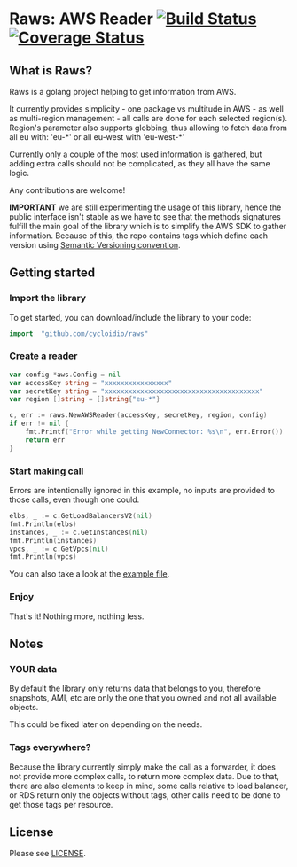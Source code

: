 # Raws: AWS Reader [![Build Status](https://travis-ci.org/cycloidio/raws.svg?branch=master)](https://travis-ci.org/cycloidio/raws) [![Coverage Status](https://coveralls.io/repos/github/cycloidio/raws/badge.svg)](https://coveralls.io/github/cycloidio/raws)

## What is Raws?

Raws is a golang project helping to get information from AWS.

It currently provides simplicity - one package vs multitude in AWS - as well as multi-region management - all calls are done for each selected region(s).
Region's parameter also supports globbing, thus allowing to fetch data from all eu with: 'eu-\*' or all eu-west with 'eu-west-\*'

Currently only a couple of the most used information is gathered, but adding extra calls should not be complicated, as they all have the same logic.

Any contributions are welcome!

**IMPORTANT** we are still experimenting the usage of this library, hence the public interface isn't stable as we have to see that the methods signatures fulfill the main goal of the library which is to simplify the AWS SDK to gather information. Because of this, the repo contains tags which define each version using [Semantic Versioning convention](https://semver.org/).

## Getting started

### Import the library
To get started, you can download/include the library to your code:
```go
import 	"github.com/cycloidio/raws"
```

### Create a reader
```go
var config *aws.Config = nil
var accessKey string = "xxxxxxxxxxxxxxxx"
var secretKey string = "xxxxxxxxxxxxxxxxxxxxxxxxxxxxxxxxxxxxxxx"
var region []string = []string{"eu-*"}

c, err := raws.NewAWSReader(accessKey, secretKey, region, config)
if err != nil {
	fmt.Printf("Error while getting NewConnector: %s\n", err.Error())
	return err
}
```

### Start making call

Errors are intentionally ignored in this example, no inputs are provided to those calls, even though one could.

```go
elbs, _ := c.GetLoadBalancersV2(nil)
fmt.Println(elbs)
instances, _ := c.GetInstances(nil)
fmt.Println(instances)
vpcs, _ := c.GetVpcs(nil)
fmt.Println(vpcs)
```

You can also take a look at the [example file](example/main.go).

### Enjoy
That's it! Nothing more, nothing less.

## Notes

### YOUR data
By default the library only returns data that belongs to you, therefore snapshots, AMI, etc are only the one that you owned and not all available objects.

This could be fixed later on depending on the needs.

### Tags everywhere?
Because the library currently simply make the call as a forwarder, it does not provide more complex calls, to return more complex data. Due to that, there are also elements to keep in mind, some calls relative to load balancer, or RDS return only the objects without tags, other calls need to be done to get those tags per resource. 

## License

Please see [LICENSE](LICENSE).

